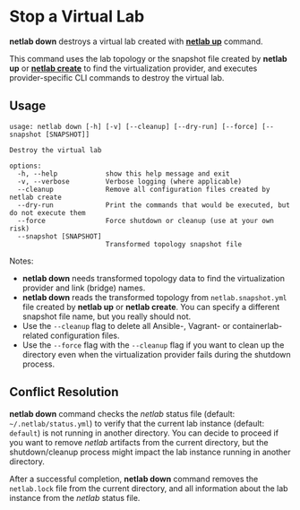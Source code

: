 # Stop a Virtual Lab

**netlab down** destroys a virtual lab created with **[netlab up](up.md)** command.

This command uses the lab topology or the snapshot file created by **netlab up** or **[netlab create](create.md)** to find the virtualization provider, and executes provider-specific CLI commands to destroy the virtual lab.

## Usage

```
usage: netlab down [-h] [-v] [--cleanup] [--dry-run] [--force] [--snapshot [SNAPSHOT]]

Destroy the virtual lab

options:
  -h, --help            show this help message and exit
  -v, --verbose         Verbose logging (where applicable)
  --cleanup             Remove all configuration files created by netlab create
  --dry-run             Print the commands that would be executed, but do not execute them
  --force               Force shutdown or cleanup (use at your own risk)
  --snapshot [SNAPSHOT]
                        Transformed topology snapshot file
```

Notes:

* **netlab down** needs transformed topology data to find the virtualization provider and link (bridge) names.
* **netlab down** reads the transformed topology from `netlab.snapshot.yml` file created by **netlab up** or **netlab create**. You can specify a different snapshot file name, but you really should not.
* Use the `--cleanup` flag to delete all Ansible-, Vagrant- or containerlab-related configuration files.
* Use the `--force` flag with the `--cleanup` flag if you want to clean up the directory even when the virtualization provider fails during the shutdown process.

## Conflict Resolution

**netlab down** command checks the _netlab_ status file (default: `~/.netlab/status.yml`) to verify that the current lab instance (default: `default`) is not running in another directory. You can decide to proceed if you want to remove _netlab_ artifacts from the current directory, but the shutdown/cleanup process might impact the lab instance running in another directory.

After a successful completion, **netlab down** command removes the `netlab.lock` file from the current directory, and all information about the lab instance from the _netlab_ status file.
